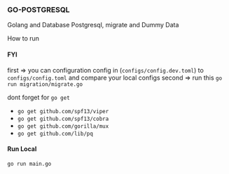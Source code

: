 ### GO-POSTGRESQL
Golang and Database Postgresql, migrate and Dummy Data

How to run
#### FYI
first => you can configuration config in (`configs/config.dev.toml`) to `configs/config.toml`
and compare your local configs 
second => run this `go run migration/migrate.go`

dont forget for `go get`
- `go get github.com/spf13/viper`
- `go get github.com/spf13/cobra`
- `go get github.com/gorilla/mux`
- `go get github.com/lib/pq`

#### Run Local
`go run main.go`


